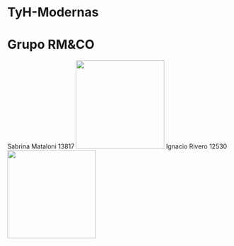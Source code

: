 # TyH-Modernas
# Grupo RM&CO
Sabrina Mataloni 13817 
<img src="https://github.com/user-attachments/assets/5a9e85f2-e273-47cb-8444-4681df6af8ef" width="200">
Ignacio Rivero 12530
<img src="https://github.com/user-attachments/assets/7d9ab3a7-7b59-47b4-bdf9-f710a7d07631" width="200">
